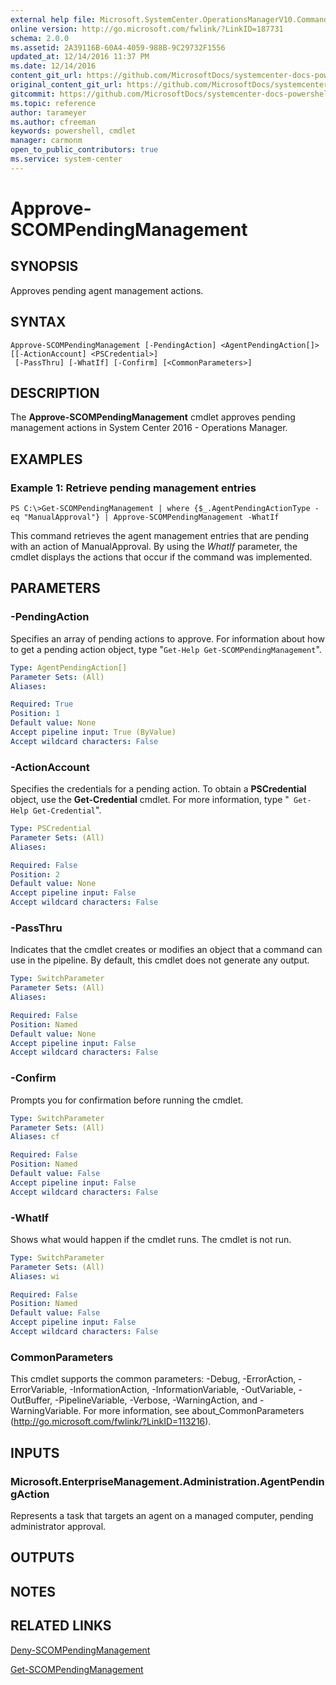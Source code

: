 ```yaml
---
external help file: Microsoft.SystemCenter.OperationsManagerV10.Commands.dll-Help.xml
online version: http://go.microsoft.com/fwlink/?LinkID=187731
schema: 2.0.0
ms.assetid: 2A39116B-60A4-4059-988B-9C29732F1556
updated_at: 12/14/2016 11:37 PM
ms.date: 12/14/2016
content_git_url: https://github.com/MicrosoftDocs/systemcenter-docs-powershell/blob/master/systemcenter-cmdlets/SystemCenter2016/OperationsManager/v1/Approve-SCOMPendingManagement.md
original_content_git_url: https://github.com/MicrosoftDocs/systemcenter-docs-powershell/blob/master/systemcenter-cmdlets/SystemCenter2016/OperationsManager/v1/Approve-SCOMPendingManagement.md
gitcommit: https://github.com/MicrosoftDocs/systemcenter-docs-powershell/blob/ddd0fefc9adaabb9394eb6c21b33370913d1830d/systemcenter-cmdlets/SystemCenter2016/OperationsManager/v1/Approve-SCOMPendingManagement.md
ms.topic: reference
author: tarameyer
ms.author: cfreeman
keywords: powershell, cmdlet
manager: carmonm
open_to_public_contributors: true
ms.service: system-center
---
```


# Approve-SCOMPendingManagement

## SYNOPSIS
Approves pending agent management actions.

## SYNTAX

```
Approve-SCOMPendingManagement [-PendingAction] <AgentPendingAction[]> [[-ActionAccount] <PSCredential>]
 [-PassThru] [-WhatIf] [-Confirm] [<CommonParameters>]
```

## DESCRIPTION
The **Approve-SCOMPendingManagement** cmdlet approves pending management actions in System Center 2016 - Operations Manager.

## EXAMPLES

### Example 1: Retrieve pending management entries
```
PS C:\>Get-SCOMPendingManagement | where {$_.AgentPendingActionType -eq "ManualApproval"} | Approve-SCOMPendingManagement -WhatIf
```

This command retrieves the agent management entries that are pending with an action of ManualApproval.
By using the *WhatIf* parameter, the cmdlet displays the actions that occur if the command was implemented.

## PARAMETERS

### -PendingAction
Specifies an array of pending actions to approve.
For information about how to get a pending action object, type "`Get-Help Get-SCOMPendingManagement`".

```yaml
Type: AgentPendingAction[]
Parameter Sets: (All)
Aliases: 

Required: True
Position: 1
Default value: None
Accept pipeline input: True (ByValue)
Accept wildcard characters: False
```

### -ActionAccount
Specifies the credentials for a pending action.
To obtain a **PSCredential** object, use the **Get-Credential** cmdlet.
For more information, type "` Get-Help Get-Credential`".

```yaml
Type: PSCredential
Parameter Sets: (All)
Aliases: 

Required: False
Position: 2
Default value: None
Accept pipeline input: False
Accept wildcard characters: False
```

### -PassThru
Indicates that the cmdlet creates or modifies an object that a command can use in the pipeline.
By default, this cmdlet does not generate any output.

```yaml
Type: SwitchParameter
Parameter Sets: (All)
Aliases: 

Required: False
Position: Named
Default value: None
Accept pipeline input: False
Accept wildcard characters: False
```

### -Confirm
Prompts you for confirmation before running the cmdlet.

```yaml
Type: SwitchParameter
Parameter Sets: (All)
Aliases: cf

Required: False
Position: Named
Default value: False
Accept pipeline input: False
Accept wildcard characters: False
```

### -WhatIf
Shows what would happen if the cmdlet runs.
The cmdlet is not run.

```yaml
Type: SwitchParameter
Parameter Sets: (All)
Aliases: wi

Required: False
Position: Named
Default value: False
Accept pipeline input: False
Accept wildcard characters: False
```

### CommonParameters
This cmdlet supports the common parameters: -Debug, -ErrorAction, -ErrorVariable, -InformationAction, -InformationVariable, -OutVariable, -OutBuffer, -PipelineVariable, -Verbose, -WarningAction, and -WarningVariable. For more information, see about_CommonParameters (http://go.microsoft.com/fwlink/?LinkID=113216).

## INPUTS

### Microsoft.EnterpriseManagement.Administration.AgentPendingAction
Represents a task that targets an agent on a managed computer, pending administrator approval.

## OUTPUTS

## NOTES

## RELATED LINKS

[Deny-SCOMPendingManagement](xref:SystemCenter2016/OperationsManager/v1/Deny-SCOMPendingManagement.md)

[Get-SCOMPendingManagement](xref:SystemCenter2016/OperationsManager/v1/Get-SCOMPendingManagement.md)

